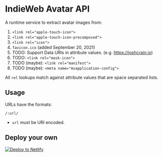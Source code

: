 # IndieWeb Avatar API

A runtime service to extract avatar images from:

1. `<link rel="apple-touch-icon">`
1. `<link rel="apple-touch-icon-precomposed">`
1. `<link rel="icon">`
1. `favicon.ico` (added September 20, 2021)
1. TODO: Support Data URIs in attribute values. (e.g. https://joshcrain.io)
1. TODO: `<link rel="mask-icon">`
1. TODO (maybe): `<link rel="manifest">`
1. TODO (maybe): `<meta name="msapplication-config">`

All `rel` lookups match against attribute values that are space separated lists.

## Usage

URLs have the formats:

```
/:url/
```

* `url` must be URI encoded.

## Deploy your own

<a href="https://app.netlify.com/start/deploy?repository=https://github.com/11ty/api-indieweb-avatar"><img src="https://www.netlify.com/img/deploy/button.svg" alt="Deploy to Netlify"></a>

<!-- 
### Advanced: Manual Cache Busting

If the screenshots aren’t updating at a high enough frequency you can pass in your own cache busting key using an underscore prefix `_` after your URL.

This can be any arbitrary string tied to your unique build, here’s an example that uses the date to at-most request a new version every day.:

```
/:url/_20210802/
``` -->
